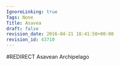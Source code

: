 ```yaml
---
IgnoreLinking: true
Tags: None
Title: Asavea
draft: false
revision_date: 2016-04-21 18:41:50+00:00
revision_id: 43710
---
```


#REDIRECT Asavean Archipelago